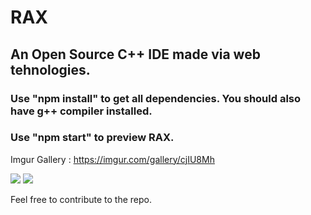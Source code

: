 # RAX

<h2>An Open Source C++ IDE made via web tehnologies.</h2>

### Use "npm install" to get all dependencies. You should also have g++ compiler installed.

### Use "npm start" to preview RAX. 

Imgur Gallery : https://imgur.com/gallery/cjIU8Mh


<img src="https://i.imgur.com/jYRfLuw.png"></img>
<img src="https://i.imgur.com/qifYn7r.png"></img>

Feel free to contribute to the repo.
